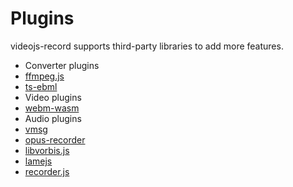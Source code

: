 # Plugins

videojs-record supports third-party libraries to add more features.

- Converter plugins
 - [ffmpeg.js](plugins/ffmpeg.js.md)
 - [ts-ebml](plugins/ts-ebml.md)
- Video plugins
 - [webm-wasm](plugins/webm-wasm.md)
- Audio plugins
 - [vmsg](plugins/vmsg.md)
 - [opus-recorder](plugins/opus-recorder.md)
 - [libvorbis.js](plugins/libvorbis.js.md)
 - [lamejs](plugins/lamejs.md)
 - [recorder.js](plugins/recorder.js.md)
